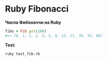 # Ruby Fibonacci

**Числа Фибоначчи на Ruby**

```ruby
fibo = Fib.get(100)
#=> [0, 1, 1, 2, 3, 5, 8, 13, 21, 34, 55, 89]
```

**Test:**

```bash
ruby test_fib.rb
```